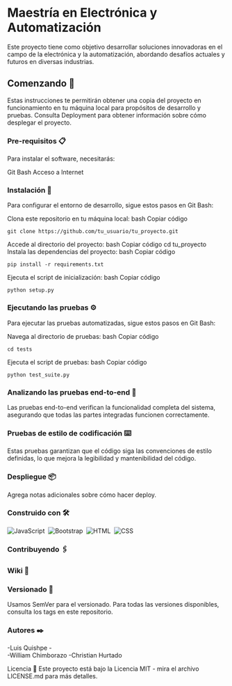 # Maestría en Electrónica y Automatización
Este proyecto tiene como objetivo desarrollar soluciones innovadoras en el campo de la electrónica y la automatización, abordando desafíos actuales y futuros en diversas industrias.

## Comenzando 🚀
Estas instrucciones te permitirán obtener una copia del proyecto en funcionamiento en tu máquina local para propósitos de desarrollo y pruebas. Consulta Deployment para obtener información sobre cómo desplegar el proyecto.

### Pre-requisitos 📋
Para instalar el software, necesitarás:

Git Bash
Acceso a Internet

### Instalación 🔧
Para configurar el entorno de desarrollo, sigue estos pasos en Git Bash:

Clona este repositorio en tu máquina local:
bash
Copiar código
```
git clone https://github.com/tu_usuario/tu_proyecto.git
```
Accede al directorio del proyecto:
bash
Copiar código
cd tu_proyecto
Instala las dependencias del proyecto:
bash
Copiar código
```
pip install -r requirements.txt
```
Ejecuta el script de inicialización:
bash
Copiar código
```
python setup.py
```
###  Ejecutando las pruebas ⚙️
Para ejecutar las pruebas automatizadas, sigue estos pasos en Git Bash:

Navega al directorio de pruebas:
bash
Copiar código
```
cd tests
```
Ejecuta el script de pruebas:
bash
Copiar código
```
python test_suite.py
```
### Analizando las pruebas end-to-end 🔩
Las pruebas end-to-end verifican la funcionalidad completa del sistema, asegurando que todas las partes integradas funcionen correctamente.

### Pruebas de estilo de codificación ⌨️
Estas pruebas garantizan que el código siga las convenciones de estilo definidas, lo que mejora la legibilidad y mantenibilidad del código.

### Despliegue 📦
Agrega notas adicionales sobre cómo hacer deploy.

### Construido con 🛠️
![JavaScript](https://img.shields.io/badge/java-%23ED8B00.svg?style=for-the-badge&logo=javascript&logoColor=white)&nbsp;
![Bootstrap](https://img.shields.io/badge/bootstrap-%23563D7C.svg?style=for-the-badge&logo=bootstrap&logoColor=white)&nbsp;
![HTML](https://img.shields.io/badge/html5-%23E34F26.svg?style=for-the-badge&logo=html5&logoColor=white)&nbsp;
![CSS](https://img.shields.io/badge/css3-%231572B6.svg?style=for-the-badge&logo=css3&logoColor=white)&nbsp;

### Contribuyendo 🖇️

### Wiki 📖

### Versionado 📌
Usamos SemVer para el versionado. Para todas las versiones disponibles, consulta los tags en este repositorio.

### Autores ✒️
-Luis Quishpe -  
-William Chimborazo 
-Christian Hurtado

Licencia 📄
Este proyecto está bajo la Licencia MIT - mira el archivo LICENSE.md para más detalles.


